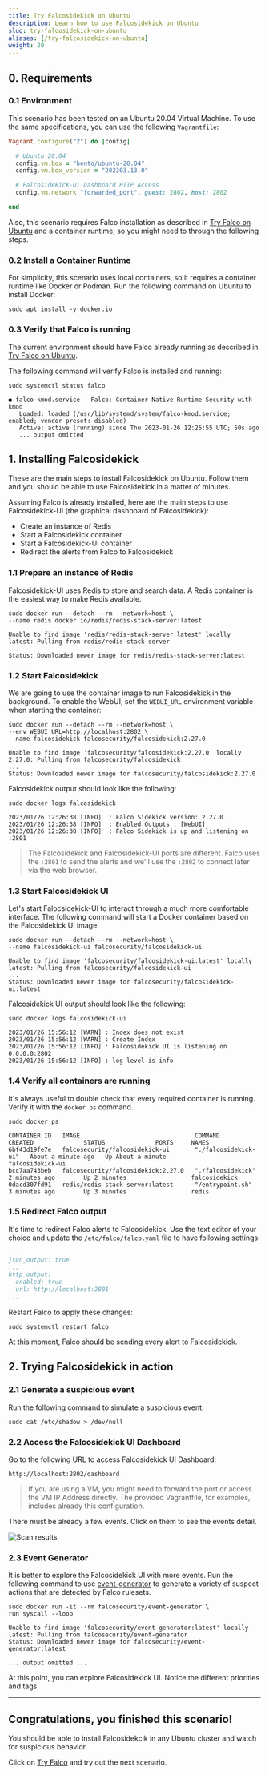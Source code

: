 ```yaml
---
title: Try Falcosidekick on Ubuntu
description: Learn how to use Falcosidekick on Ubuntu
slug: try-falcosidekick-on-ubuntu
aliases: [/try-falcosidekick-on-ubuntu]
weight: 20
---
```


## 0. Requirements

### 0.1 Environment

This scenario has been tested on an Ubuntu 20.04 Virtual Machine.
To use the same specifications, you can use the following `Vagrantfile`:

```ruby
Vagrant.configure("2") do |config|

  # Ubuntu 20.04
  config.vm.box = "bento/ubuntu-20.04"
  config.vm.box_version = "202303.13.0"

  # Falcosidekick-UI Dashboard HTTP Access
  config.vm.network "forwarded_port", guest: 2802, host: 2802

end
```

Also, this scenario requires Falco installation as described in [Try Falco on Ubuntu](https://falco.org/try-falco-on-ubuntu/) and a container runtime, so you might need to through the following steps.

### 0.2 Install a Container Runtime

For simplicity, this scenario uses local containers, so it requires a container runtime like Docker or Podman. Run the following command on Ubuntu to install Docker:

```plain
sudo apt install -y docker.io
```

### 0.3 Verify that Falco is running

The current environment should have Falco already running as described in [Try Falco on Ubuntu](https://falco.org/try-falco-on-ubuntu/). 

The following command will verify Falco is installed and running:

```
sudo systemctl status falco

● falco-kmod.service - Falco: Container Native Runtime Security with kmod
   Loaded: loaded (/usr/lib/systemd/system/falco-kmod.service; enabled; vendor preset: disabled)
   Active: active (running) since Thu 2023-01-26 12:25:55 UTC; 50s ago
   ... output omitted
```

## 1. Installing Falcosidekick

These are the main steps to install Falcosidekick on Ubuntu. Follow them and you should be able to use Falcosidekick in a matter of minutes.

Assuming Falco is already installed, here are the main steps to use Falcosidekick-UI (the graphical dashboard of Falcosidekick):

- Create an instance of Redis
- Start a Falcosidekick container
- Start a Falcosidekick-UI container
- Redirect the alerts from Falco to Falcosidekick

### 1.1 Prepare an instance of Redis

Falcosidekick-UI uses Redis to store and search data. A Redis container is the easiest way to make Redis available.

```plain
sudo docker run --detach --rm --network=host \
--name redis docker.io/redis/redis-stack-server:latest

Unable to find image 'redis/redis-stack-server:latest' locally
latest: Pulling from redis/redis-stack-server
...
Status: Downloaded newer image for redis/redis-stack-server:latest
```

### 1.2 Start Falcosidekick

We are going to use the container image to run Falcosidekick in the background. To enable the WebUI, set the `WEBUI_URL` environment variable when starting the container:

```plain
sudo docker run --detach --rm --network=host \
--env WEBUI_URL=http://localhost:2802 \
--name falcosidekick falcosecurity/falcosidekick:2.27.0

Unable to find image 'falcosecurity/falcosidekick:2.27.0' locally
2.27.0: Pulling from falcosecurity/falcosidekick
...
Status: Downloaded newer image for falcosecurity/falcosidekick:2.27.0
```

Falcosidekick output should look like the following:

```plain
sudo docker logs falcosidekick

2023/01/26 12:26:38 [INFO]  : Falco Sidekick version: 2.27.0
2023/01/26 12:26:38 [INFO]  : Enabled Outputs : [WebUI]
2023/01/26 12:26:38 [INFO]  : Falco Sidekick is up and listening on :2801
```

> The Falcosidekick and Falcosidekick-UI ports are different. Falco uses the `:2801` to send the alerts and we'll use the `:2802` to connect later via the web browser.

### 1.3 Start Falcosidekick UI

Let's start Falocsidekick-UI to interact through a much more comfortable interface. The following command will start a Docker container based on the Falcosidekick UI image.

```plain
sudo docker run --detach --rm --network=host \
--name falcosidekick-ui falcosecurity/falcosidekick-ui

Unable to find image 'falcosecurity/falcosidekick-ui:latest' locally
latest: Pulling from falcosecurity/falcosidekick-ui
...
Status: Downloaded newer image for falcosecurity/falcosidekick-ui:latest
```

Falcosidekick UI output should look like the following:

```plain
sudo docker logs falcosidekick-ui

2023/01/26 15:56:12 [WARN] : Index does not exist
2023/01/26 15:56:12 [WARN] : Create Index
2023/01/26 15:56:12 [INFO] : Falcosidekick UI is listening on 0.0.0.0:2802
2023/01/26 15:56:12 [INFO] : log level is info
```

### 1.4 Verify all containers are running

It's always useful to double check that every required container is running. Verify it with the `docker ps` command.
```
sudo docker ps

CONTAINER ID   IMAGE                                COMMAND                CREATED              STATUS              PORTS     NAMES
6bf43d19fe7e   falcosecurity/falcosidekick-ui       "./falcosidekick-ui"   About a minute ago   Up About a minute             falcosidekick-ui
bcc7aa743beb   falcosecurity/falcosidekick:2.27.0   "./falcosidekick"      2 minutes ago        Up 2 minutes                  falcosidekick
0dacd307fd91   redis/redis-stack-server:latest      "/entrypoint.sh"       3 minutes ago        Up 3 minutes                  redis
```
### 1.5 Redirect Falco output

It's time to redirect Falco alerts to Falcosidekick. Use the text editor of your choice and update the `/etc/falco/falco.yaml` file to have following settings:

```yaml
...
json_output: true
...
http_output:
  enabled: true
  url: http://localhost:2801
...
```

Restart Falco to apply these changes:

```plain
sudo systemctl restart falco
```

At this moment, Falco should be sending every alert to Falcosidekick. 


## 2. Trying Falcosidekick in action

### 2.1 Generate a suspicious event

Run the following command to simulate a suspicious event:

```plain
sudo cat /etc/shadow > /dev/null
```

### 2.2 Access the Falcosidekick UI Dashboard

Go to the following URL to access Falcosidekick UI Dashboard:

```plain
http://localhost:2802/dashboard
```

> If you are using a VM, you might need to forward the port or access the VM IP Address directly. The provided Vagrantfile, for examples, includes already this configuration.

There must be already a few events. Click on them to see the events detail.

![Scan results](images/falcosidekick-1.png)


### 2.3 Event Generator

It is better to explore the Falcosidekick UI with more events. Run the following command to use [event-generator](https://github.com/falcosecurity/event-generator) to generate a variety of suspect actions that are detected by Falco rulesets.

```plain
sudo docker run -it --rm falcosecurity/event-generator \
run syscall --loop

Unable to find image 'falcosecurity/event-generator:latest' locally
latest: Pulling from falcosecurity/event-generator
Status: Downloaded newer image for falcosecurity/event-generator:latest

... output omitted ...
```

At this point, you can explore Falcosidekick UI. Notice the different priorities and tags.

---
## Congratulations, you finished this scenario!

You should be able to install Falcosidekcik in any Ubuntu cluster and watch for suspicious behavior.

Click on [Try Falco](/try-falco) and try out the next scenario.
